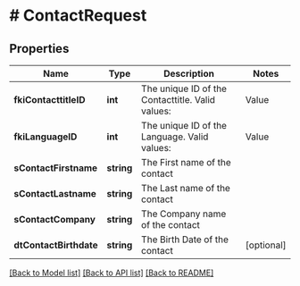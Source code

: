 # # ContactRequest

## Properties

Name | Type | Description | Notes
------------ | ------------- | ------------- | -------------
**fkiContacttitleID** | **int** | The unique ID of the Contacttitle.  Valid values:  |Value|Description| |-|-| |1|Ms.| |2|Mr.| |4|(Blank)| |5|Me (For Notaries)| |
**fkiLanguageID** | **int** | The unique ID of the Language.  Valid values:  |Value|Description| |-|-| |1|French| |2|English| |
**sContactFirstname** | **string** | The First name of the contact |
**sContactLastname** | **string** | The Last name of the contact |
**sContactCompany** | **string** | The Company name of the contact |
**dtContactBirthdate** | **string** | The Birth Date of the contact | [optional]

[[Back to Model list]](../../README.md#models) [[Back to API list]](../../README.md#endpoints) [[Back to README]](../../README.md)
